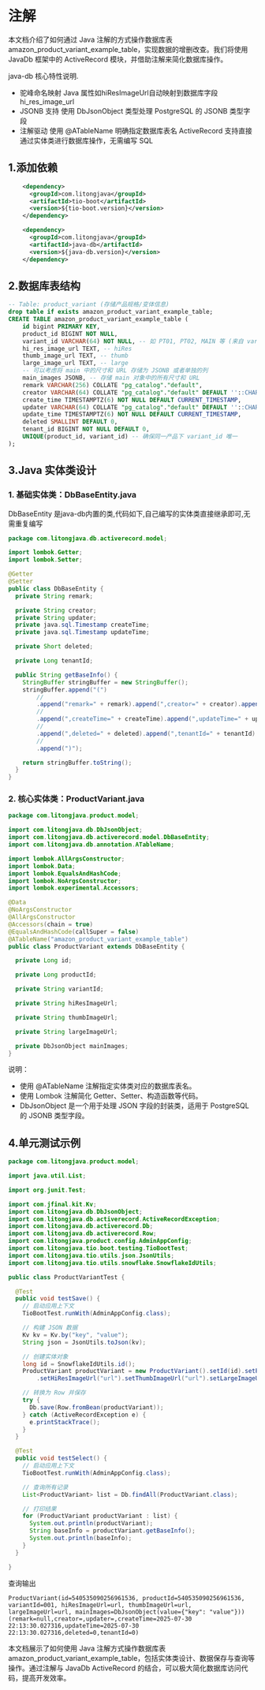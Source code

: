 # 注解


本文档介绍了如何通过 Java 注解的方式操作数据库表 amazon_product_variant_example_table，实现数据的增删改查。我们将使用 JavaDb 框架中的 ActiveRecord 模块，并借助注解来简化数据库操作。

java-db 核心特性说明.
- 驼峰命名映射 Java 属性如hiResImageUrl自动映射到数据库字段hi_res_image_url
- JSONB 支持 使用 DbJsonObject 类型处理 PostgreSQL 的 JSONB 类型字段
- 注解驱动 使用 @ATableName 明确指定数据库表名 ActiveRecord 支持直接通过实体类进行数据库操作，无需编写 SQL
## 1.添加依赖
```xml
    <dependency>
      <groupId>com.litongjava</groupId>
      <artifactId>tio-boot</artifactId>
      <version>${tio-boot.version}</version>
    </dependency>

    <dependency>
      <groupId>com.litongjava</groupId>
      <artifactId>java-db</artifactId>
      <version>${java-db.version}</version>
    </dependency>
```
## 2.数据库表结构
```sql
-- Table: product_variant (存储产品规格/变体信息)
drop table if exists amazon_product_variant_example_table;
CREATE TABLE amazon_product_variant_example_table (
    id bigint PRIMARY KEY,
    product_id BIGINT NOT NULL,
    variant_id VARCHAR(64) NOT NULL, -- 如 PT01, PT02, MAIN 等 (来自 variant 字段)
    hi_res_image_url TEXT, -- hiRes
    thumb_image_url TEXT, -- thumb
    large_image_url TEXT, -- large
    -- 可以考虑将 main 中的尺寸和 URL 存储为 JSONB 或者单独的列
    main_images JSONB, -- 存储 main 对象中的所有尺寸和 URL
    remark VARCHAR(256) COLLATE "pg_catalog"."default",
    creator VARCHAR(64) COLLATE "pg_catalog"."default" DEFAULT ''::CHARACTER VARYING,
    create_time TIMESTAMPTZ(6) NOT NULL DEFAULT CURRENT_TIMESTAMP,
    updater VARCHAR(64) COLLATE "pg_catalog"."default" DEFAULT ''::CHARACTER VARYING,
    update_time TIMESTAMPTZ(6) NOT NULL DEFAULT CURRENT_TIMESTAMP,
    deleted SMALLINT DEFAULT 0,
    tenant_id BIGINT NOT NULL DEFAULT 0,
    UNIQUE(product_id, variant_id) -- 确保同一产品下 variant_id 唯一
);
```

## 3.Java 实体类设计
### 1. 基础实体类：DbBaseEntity.java
DbBaseEntity 是java-db内置的类,代码如下,自己编写的实体类直接继承即可,无需重复编写
```java
package com.litongjava.db.activerecord.model;

import lombok.Getter;
import lombok.Setter;

@Getter
@Setter
public class DbBaseEntity {
  private String remark;

  private String creator;
  private String updater;
  private java.sql.Timestamp createTime;
  private java.sql.Timestamp updateTime;

  private Short deleted;

  private Long tenantId;

  public String getBaseInfo() {
    StringBuffer stringBuffer = new StringBuffer();
    stringBuffer.append("(")
        //
        .append("remark=" + remark).append(",creator=" + creator).append(",updater=" + updater)
        //
        .append(",createTime=" + createTime).append(",updateTime=" + updateTime)
        //
        .append(",deleted=" + deleted).append(",tenantId=" + tenantId)
        //
        .append(")");

    return stringBuffer.toString();
  }
}
```
### 2. 核心实体类：ProductVariant.java
```java
package com.litongjava.product.model;

import com.litongjava.db.DbJsonObject;
import com.litongjava.db.activerecord.model.DbBaseEntity;
import com.litongjava.db.annotation.ATableName;

import lombok.AllArgsConstructor;
import lombok.Data;
import lombok.EqualsAndHashCode;
import lombok.NoArgsConstructor;
import lombok.experimental.Accessors;

@Data
@NoArgsConstructor
@AllArgsConstructor
@Accessors(chain = true)
@EqualsAndHashCode(callSuper = false)
@ATableName("amazon_product_variant_example_table")
public class ProductVariant extends DbBaseEntity {

  private Long id;

  private Long productId;

  private String variantId;

  private String hiResImageUrl;

  private String thumbImageUrl;

  private String largeImageUrl;

  private DbJsonObject mainImages;
}
```

说明： 
- 使用 @ATableName 注解指定实体类对应的数据库表名。
- 使用 Lombok 注解简化 Getter、Setter、构造函数等代码。
- DbJsonObject 是一个用于处理 JSON 字段的封装类，适用于 PostgreSQL 的 JSONB 类型字段。

## 4.单元测试示例
```java
package com.litongjava.product.model;

import java.util.List;

import org.junit.Test;

import com.jfinal.kit.Kv;
import com.litongjava.db.DbJsonObject;
import com.litongjava.db.activerecord.ActiveRecordException;
import com.litongjava.db.activerecord.Db;
import com.litongjava.db.activerecord.Row;
import com.litongjava.product.config.AdminAppConfig;
import com.litongjava.tio.boot.testing.TioBootTest;
import com.litongjava.tio.utils.json.JsonUtils;
import com.litongjava.tio.utils.snowflake.SnowflakeIdUtils;

public class ProductVariantTest {

  @Test
  public void testSave() {
    // 启动应用上下文
    TioBootTest.runWith(AdminAppConfig.class);

    // 构建 JSON 数据
    Kv kv = Kv.by("key", "value");
    String json = JsonUtils.toJson(kv);

    // 创建实体对象
    long id = SnowflakeIdUtils.id();
    ProductVariant productVariant = new ProductVariant().setId(id).setProductId(id).setVariantId("001")
        .setHiResImageUrl("url").setThumbImageUrl("url").setLargeImageUrl("url").setMainImages(new DbJsonObject(json));

    // 转换为 Row 并保存
    try {
      Db.save(Row.fromBean(productVariant));
    } catch (ActiveRecordException e) {
      e.printStackTrace();
    }
  }

  @Test
  public void testSelect() {
    // 启动应用上下文
    TioBootTest.runWith(AdminAppConfig.class);

    // 查询所有记录
    List<ProductVariant> list = Db.findAll(ProductVariant.class);

    // 打印结果
    for (ProductVariant productVariant : list) {
      System.out.println(productVariant);
      String baseInfo = productVariant.getBaseInfo();
      System.out.println(baseInfo);
    }
  }

}
```

查询输出
```
ProductVariant(id=540535090256961536, productId=540535090256961536, variantId=001, hiResImageUrl=url, thumbImageUrl=url, largeImageUrl=url, mainImages=DbJsonObject(value={"key": "value"}))
(remark=null,creator=,updater=,createTime=2025-07-30 22:13:30.027316,updateTime=2025-07-30 22:13:30.027316,deleted=0,tenantId=0)
```

本文档展示了如何使用 Java 注解方式操作数据库表 amazon_product_variant_example_table，包括实体类设计、数据保存与查询等操作。通过注解与 JavaDb ActiveRecord 的结合，可以极大简化数据库访问代码，提高开发效率。